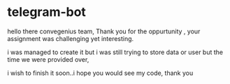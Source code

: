 # telegram-bot
hello there convegenius team,
Thank you for the oppurtunity ,
your assignment was challenging yet interesting.

i was managed to create it but i was still trying to store data or user but the time we were provided over,

i wish to finish it soon..i hope you would see my code,
thank you